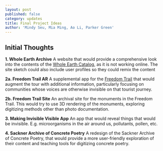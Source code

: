 ```yaml
---
layout: post
published: false
category: updates
title: Final Project Ideas
author: 'Mindy Seu, Mia Ming, Ao Li, Parker Green'
---
```

## Initial Thoughts

**1. Whole Earth Archive**
A website that would provide a comprehensive look into the contents of the [Whole Earth Catalog](http://www.wholeearth.com/index.php), as it is not working online. The site sketch could also include user profiles so they could remix the content

**2a. Freedom Trail AR**
A supplemental app for the [Freedom Trail](http://www.thefreedomtrail.org/) that would augment the tour with additional information, particularly focusing on communities whose voices are otherwise invisible on that tourist journey. 

**2b. Freedom Trail Site**
An archival site for the monuments in the Freedom Trail. This would try to use 3D rendering of the monuments, exploring  digitizing methods other than photo documentation. 

**3. Making Invisible Visible App**
An app that would reveal things that would be invisible. E.g. microorganisms in the air around us, pollutants, pollen, etc. 

**4. Sackner Archive of Concrete Poetry**
A redesign of the Sackner Archive of Concrete Poetry, that would provide a more user-friendly exploration of their content and teaching tools for digitizing concrete poetry. 

